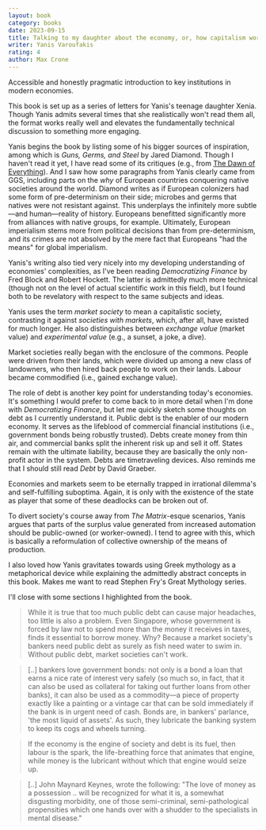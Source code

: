 ```yaml
---
layout: book
category: books
date: 2023-09-15
title: Talking to my daughter about the economy, or, how capitalism works—and how it fails
writer: Yanis Varoufakis
rating: 4
author: Max Crone
---
```

Accessible and honestly pragmatic introduction to key institutions in modern economies.

This book is set up as a series of letters for Yanis's teenage daughter Xenia.
Though Yanis admits several times that she realistically won't read them all, the format works really well and elevates the fundamentally technical discussion to something more engaging.

Yanis begins the book by listing some of his bigger sources of inspiration, among which is *Guns, Germs, and Steel* by Jared Diamond.
Though I haven't read it yet, I have read some of its critiques (e.g., from [The Dawn of Everything](/books/dawn-of-everything)).
And I saw how some paragraphs from Yanis clearly came from GGS, including parts on the *why* of European countries conquering native societies around the world.
Diamond writes as if European colonizers had some form of pre-determinism on their side; microbes and germs that natives were not resistant against.
This underplays the infinitely more subtle—and human—reality of history.
Europeans benefitted significantly more from alliances with native groups, for example.
Ultimately, European imperialism stems more from political decisions than from pre-determinism, and its crimes are not absolved by the mere fact that Europeans "had the means" for global imperialism.

Yanis's writing also tied very nicely into my developing understanding of economies' complexities, as I've been reading *Democratizing Finance* by Fred Block and Robert Hockett. The latter is admittedly much more technical (though not on the level of actual scientific work in this field), but I found both to be revelatory with respect to the same subjects and ideas.

Yanis uses the term *market society* to mean a capitalistic society, contrasting it against *societies with markets*, which, after all, have existed for much longer.
He also distinguishes between *exchange value* (market value) and *experimental value* (e.g., a sunset, a joke, a dive).

Market societies really began with the enclosure of the commons.
People were driven from their lands, which were divided up among a new class of landowners, who then hired back people to work on their lands.
Labour became commodified (i.e., gained exchange value).

The role of debt is another key point for understanding today's economies.
It's something I would prefer to come back to in more detail when I'm done with *Democratizing Finance*, but let me quickly sketch some thoughts on debt as I currently understand it.
Public debt is the enabler of our modern economy.
It serves as the lifeblood of commercial financial institutions (i.e., government bonds being robustly trusted).
Debts create money from thin air, and commercial banks split the inherent risk up and sell it off.
States remain with the ultimate liability, because they are basically the only non-profit actor in the system.
Debts are timetraveling devices.
Also reminds me that I should still read *Debt* by David Graeber.

Economies and markets seem to be eternally trapped in irrational dilemma's and self-fulfilling suboptima.
Again, it is only with the existence of the state as player that some of these deadlocks can be broken out of.

To divert society's course away from *The Matrix*-esque scenarios, Yanis argues that parts of the surplus value generated from increased automation should be public-owned (or worker-owned).
I tend to agree with this, which is basically a reformulation of collective ownership of the means of production.

I also loved how Yanis gravitates towards using Greek mythology as a metaphorical device while explaining the admittedly abstract concepts in this book.
Makes me want to read Stephen Fry's Great Mythology series.

I'll close with some sections I highlighted from the book.

> While it is true that too much public debt can cause major headaches, too little is also a problem.
> Even Singapore, whose government is forced by law not to spend more than the money it receives in taxes, finds it essential to borrow money.
> Why?
> Because a market society's bankers need public debt as surely as fish need water to swim in.
> Without public debt, market societies can't work.

> [..] bankers love government bonds: not only is a bond a loan that earns a nice rate of interest very safely (so much so, in fact, that it can also be used as collateral for taking out further loans from other banks), it can also be used as a commodity—a piece of property exactly like a painting or a vintage car that can be sold immediately if the bank is in urgent need of cash.
> Bonds are, in bankers' parlance, 'the most liquid of assets'.
> As such, they lubricate the banking system to keep its cogs and wheels turning.

> If the economy is the engine of society and debt is its fuel, then labour is the spark, the life-breathing force that animates that engine, while money is the lubricant without which that engine would seize up.

> [..] John Maynard Keynes, wrote the following: "The love of money as a possession .. will be recognized for what it is, a somewhat disgusting morbidity, one of those semi-criminal, semi-pathological propensities which one hands over with a shudder to the specialists in mental disease."
